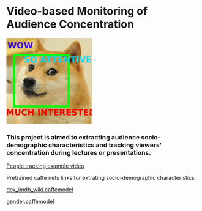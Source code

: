 # Video-based Monitoring of Audience Concentration

<img src="https://github.com/walterdd/Auditory_tracking/blob/master/dogg.jpg" width="224">

### This project is aimed to extracting audience socio-demographic characteristics and tracking viewers' concentration during  lectures or presentations.

[People tracking example video](https://www.youtube.com/watch?v=LFJhAiqAA3c)



Pretrained caffe nets links for extrating socio-demographic characteristics:

[dex_imdb_wiki.caffemodel](https://data.vision.ee.ethz.ch/cvl/rrothe/imdb-wiki/static/dex_imdb_wiki.caffemodel)

[gender.caffemodel](https://data.vision.ee.ethz.ch/cvl/rrothe/imdb-wiki/static/gender.caffemodel)
